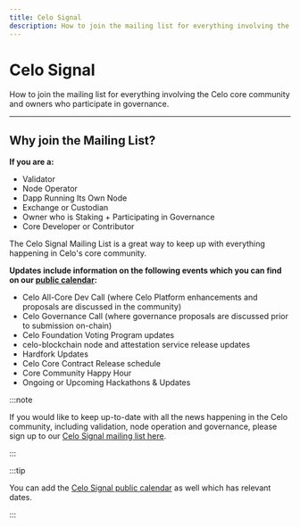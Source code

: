 ```yaml
---
title: Celo Signal
description: How to join the mailing list for everything involving the Celo core community and owners who participate in governance.
---
```

# Celo Signal

How to join the mailing list for everything involving the Celo core community and owners who participate in governance.

___

## Why join the Mailing List?

**If you are a:**

* Validator
* Node Operator
* Dapp Running Its Own Node 
* Exchange or Custodian
* Owner who is Staking + Participating in Governance
* Core Developer or Contributor

The Celo Signal Mailing List is a great way to keep up with everything happening in Celo's core community.

**Updates include information on the following events which you can find on our [public calendar](https://calendar.google.com/calendar/u/0/embed?src=c_9su6ich1uhmetr4ob3sij6kaqs@group.calendar.google.com):**

* Celo All-Core Dev Call (where Celo Platform enhancements and proposals are discussed in the community)
* Celo Governance Call (where governance proposals are discussed prior to submission on-chain)
* Celo Foundation Voting Program updates
* celo-blockchain node and attestation service release updates
* Hardfork Updates
* Celo Core Contract Release schedule
* Core Community Happy Hour
* Ongoing or Upcoming Hackathons & Updates


:::note

If you would like to keep up-to-date with all the news happening in the Celo community, including validation, node operation and governance, please sign up to our [Celo Signal mailing list here](https://share.hsforms.com/1Qrhush1vSA2WIamd_yL4ow53n4j).

:::

:::tip

You can add the [Celo Signal public calendar](https://calendar.google.com/calendar/u/0/embed?src=c_9su6ich1uhmetr4ob3sij6kaqs@group.calendar.google.com) as well which has relevant dates.

:::
